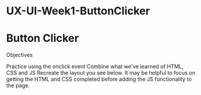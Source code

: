 # UX-UI-Week1-ButtonClicker

# Button Clicker

Objectives

Practice using the onclick event
Combine what we've learned of HTML, CSS and JS
Recreate the layout you see below. It may be helpful to focus on getting the HTML and CSS completed before adding the JS functionality to the page.

